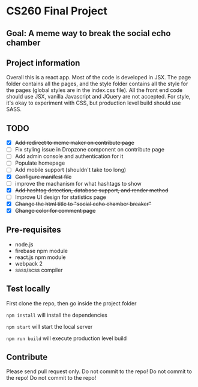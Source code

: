 # CS260 Final Project

## Goal: A meme way to break the social echo chamber

## Project information
Overall this is a react app. Most of the code is developed in JSX. The page folder contains all the pages, and the style folder contains all the style for the pages (global styles are in the index.css file). All the front end code should use JSX, vanilla Javascript and JQuery are not accepted. For style, it's okay to experiment with CSS, but production level build should use SASS.

## TODO
- [x] ~~Add redirect to meme maker on contribute page~~
- [ ] Fix styling issue in Dropzone component on contribute page
- [ ] Add admin console and authentication for it
- [ ] Populate homepage
- [ ] Add mobile support (shouldn't take too long)
- [x] ~~Configure manifest file~~
- [ ] improve the machanism for what hashtags to show
- [x] ~~Add hashtag detection, database support, and render method~~
- [ ] Improve UI design for statistics page
- [x] ~~Change the html title to "social echo chamber breaker"~~
- [x] ~~Change color for comment page~~

## Pre-requisites
* node.js
* firebase npm module
* react.js npm module
* webpack 2
* sass/scss compiler

## Test locally
First clone the repo, then go inside the project folder

`npm install` will install the dependencies

`npm start` will start the local server

`npm run build` will execute production level build

## Contribute
Please send pull request only. Do not commit to the repo! Do not commit to the repo! Do not commit to the repo!
